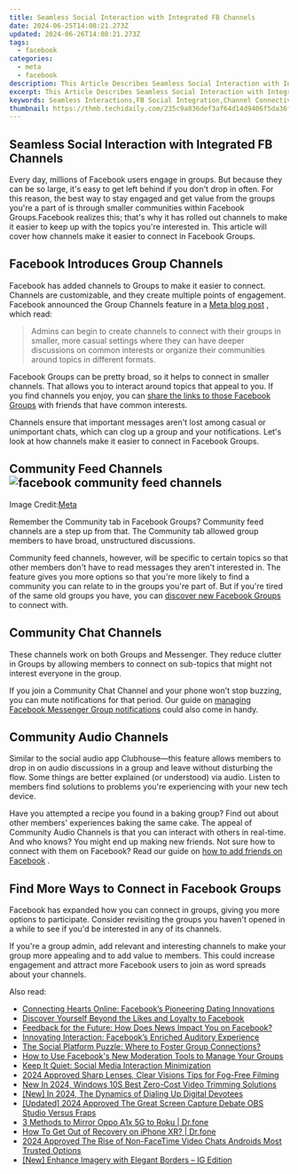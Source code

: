 ```yaml
---
title: Seamless Social Interaction with Integrated FB Channels
date: 2024-06-25T14:08:21.273Z
updated: 2024-06-26T14:08:21.273Z
tags:
  - facebook
categories:
  - meta
  - facebook
description: This Article Describes Seamless Social Interaction with Integrated FB Channels
excerpt: This Article Describes Seamless Social Interaction with Integrated FB Channels
keywords: Seamless Interactions,FB Social Integration,Channel Connectivity,Effortless Engagement,Facebook Connections,Unified Social Platforms,Chatbot FB Integration
thumbnail: https://thmb.techidaily.com/235c9a836def3af64d14d9406f5da36fac525d1a6b5286ab03fa2d909747fb1b.jpg
---
```


## Seamless Social Interaction with Integrated FB Channels

 Every day, millions of Facebook users engage in groups. But because they can be so large, it's easy to get left behind if you don't drop in often. For this reason, the best way to stay engaged and get value from the groups you're a part of is through smaller communities within Facebook Groups.Facebook realizes this; that's why it has rolled out channels to make it easier to keep up with the topics you're interested in. This article will cover how channels make it easier to connect in Facebook Groups.

## Facebook Introduces Group Channels

 Facebook has added channels to Groups to make it easier to connect. Channels are customizable, and they create multiple points of engagement. Facebook announced the Group Channels feature in a [Meta blog post](https://about.fb.com/news/2022/06/features-to-find-and-connect-with-facebook-groups/) , which read:

> Admins can begin to create channels to connect with their groups in smaller, more casual settings where they can have deeper discussions on common interests or organize their communities around topics in different formats.

 Facebook Groups can be pretty broad, so it helps to connect in smaller channels. That allows you to interact around topics that appeal to you. If you find channels you enjoy, you can [share the links to those Facebook Groups](https://www.makeuseof.com/facebook-find-links-profiles-pages-groups/) with friends that have common interests.

 Channels ensure that important messages aren't lost among casual or unimportant chats, which can clog up a group and your notifications. Let's look at how channels make it easier to connect in Facebook Groups.

## Community Feed Channels ![facebook community feed channels](https://static1.makeuseofimages.com/wordpress/wp-content/uploads/2022/07/facebook-community-feed-channels.jpg)

 Image Credit:[Meta](https://about.fb.com/news/2022/06/features-to-find-and-connect-with-facebook-groups/)

 Remember the Community tab in Facebook Groups? Community feed channels are a step up from that. The Community tab allowed group members to have broad, unstructured discussions.

 Community feed channels, however, will be specific to certain topics so that other members don't have to read messages they aren't interested in. The feature gives you more options so that you're more likely to find a community you can relate to in the groups you're part of. But if you're tired of the same old groups you have, you can [discover new Facebook Groups](https://www.makeuseof.com/tag/5-awesome-ways-discover-new-facebook-groups/) to connect with.

## Community Chat Channels

 These channels work on both Groups and Messenger. They reduce clutter in Groups by allowing members to connect on sub-topics that might not interest everyone in the group.

 If you join a Community Chat Channel and your phone won't stop buzzing, you can mute notifications for that period. Our guide on [managing Facebook Messenger Group notifications](https://www.makeuseof.com/manage-facebook-messenger-group-notifications/) could also come in handy.

## Community Audio Channels

 Similar to the social audio app Clubhouse—this feature allows members to drop in on audio discussions in a group and leave without disturbing the flow. Some things are better explained (or understood) via audio. Listen to members find solutions to problems you're experiencing with your new tech device.

 Have you attempted a recipe you found in a baking group? Find out about other members' experiences baking the same cake. The appeal of Community Audio Channels is that you can interact with others in real-time. And who knows? You might end up making new friends. Not sure how to connect with them on Facebook? Read our guide on [how to add friends on Facebook](https://www.makeuseof.com/tag/facebook-friend-requests-unwritten-rules-hidden-settings-weekly-facebook-tips/) .

## Find More Ways to Connect in Facebook Groups

 Facebook has expanded how you can connect in groups, giving you more options to participate. Consider revisiting the groups you haven't opened in a while to see if you'd be interested in any of its channels.

 If you're a group admin, add relevant and interesting channels to make your group more appealing and to add value to members. This could increase engagement and attract more Facebook users to join as word spreads about your channels.


<ins class="adsbygoogle"
     style="display:block"
     data-ad-format="autorelaxed"
     data-ad-client="ca-pub-7571918770474297"
     data-ad-slot="1223367746"></ins>



<ins class="adsbygoogle"
     style="display:block"
     data-ad-client="ca-pub-7571918770474297"
     data-ad-slot="8358498916"
     data-ad-format="auto"
     data-full-width-responsive="true"></ins>

<span class="atpl-alsoreadstyle">Also read:</span>
<div><ul>
<li><a href="https://facebook.techidaily.com/connecting-hearts-online-facebooks-pioneering-dating-innovations/"><u>Connecting Hearts Online: Facebook’s Pioneering Dating Innovations</u></a></li>
<li><a href="https://facebook.techidaily.com/discover-yourself-beyond-the-likes-and-loyalty-to-facebook/"><u>Discover Yourself Beyond the Likes and Loyalty to Facebook</u></a></li>
<li><a href="https://facebook.techidaily.com/feedback-for-the-future-how-does-news-impact-you-on-facebook/"><u>Feedback for the Future: How Does News Impact You on Facebook?</u></a></li>
<li><a href="https://facebook.techidaily.com/innovating-interaction-facebooks-enriched-auditory-experience/"><u>Innovating Interaction: Facebook’s Enriched Auditory Experience</u></a></li>
<li><a href="https://facebook.techidaily.com/the-social-platform-puzzle-where-to-foster-group-connections/"><u>The Social Platform Puzzle: Where to Foster Group Connections?</u></a></li>
<li><a href="https://facebook.techidaily.com/how-to-use-facebooks-new-moderation-tools-to-manage-your-groups/"><u>How to Use Facebook's New Moderation Tools to Manage Your Groups</u></a></li>
<li><a href="https://facebook.techidaily.com/keep-it-quiet-social-media-interaction-minimization/"><u>Keep It Quiet: Social Media Interaction Minimization</u></a></li>
<li><a href="https://extra-guidance.techidaily.com/2024-approved-sharp-lenses-clear-visions-tips-for-fog-free-filming/"><u>2024 Approved  Sharp Lenses, Clear Visions  Tips for Fog-Free Filming</u></a></li>
<li><a href="https://video-creation-software.techidaily.com/new-in-2024-windows-10s-best-zero-cost-video-trimming-solutions/"><u>New In 2024, Windows 10S Best Zero-Cost Video Trimming Solutions</u></a></li>
<li><a href="https://fox-boxes.techidaily.com/new-in-2024-the-dynamics-of-dialing-up-digital-devotees/"><u>[New] In 2024, The Dynamics of Dialing Up Digital Devotees</u></a></li>
<li><a href="https://screen-recording.techidaily.com/updated-2024-approved-the-great-screen-capture-debate-obs-studio-versus-fraps/"><u>[Updated] 2024 Approved  The Great Screen Capture Debate  OBS Studio Versus Fraps</u></a></li>
<li><a href="https://screen-mirror.techidaily.com/3-methods-to-mirror-oppo-a1x-5g-to-roku-drfone-by-drfone-android/"><u>3 Methods to Mirror Oppo A1x 5G to Roku | Dr.fone</u></a></li>
<li><a href="https://blog-min.techidaily.com/how-to-get-out-of-recovery-on-iphone-xr-drfone-by-drfone-ios-system-repair-ios-system-repair/"><u>How To Get Out of Recovery on iPhone XR? | Dr.fone</u></a></li>
<li><a href="https://voice-adjusting.techidaily.com/2024-approved-the-rise-of-non-facetime-video-chats-androids-most-trusted-options/"><u>2024 Approved The Rise of Non-FaceTime Video Chats Androids Most Trusted Options</u></a></li>
<li><a href="https://instagram-video-recordings.techidaily.com/new-enhance-imagery-with-elegant-borders-ig-edition/"><u>[New] Enhance Imagery with Elegant Borders – IG Edition</u></a></li>
</ul></div>
